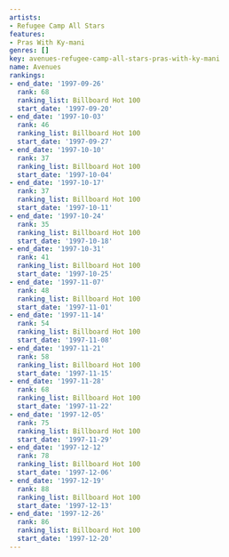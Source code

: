 ```yaml
---
artists:
- Refugee Camp All Stars
features:
- Pras With Ky-mani
genres: []
key: avenues-refugee-camp-all-stars-pras-with-ky-mani
name: Avenues
rankings:
- end_date: '1997-09-26'
  rank: 68
  ranking_list: Billboard Hot 100
  start_date: '1997-09-20'
- end_date: '1997-10-03'
  rank: 46
  ranking_list: Billboard Hot 100
  start_date: '1997-09-27'
- end_date: '1997-10-10'
  rank: 37
  ranking_list: Billboard Hot 100
  start_date: '1997-10-04'
- end_date: '1997-10-17'
  rank: 37
  ranking_list: Billboard Hot 100
  start_date: '1997-10-11'
- end_date: '1997-10-24'
  rank: 35
  ranking_list: Billboard Hot 100
  start_date: '1997-10-18'
- end_date: '1997-10-31'
  rank: 41
  ranking_list: Billboard Hot 100
  start_date: '1997-10-25'
- end_date: '1997-11-07'
  rank: 48
  ranking_list: Billboard Hot 100
  start_date: '1997-11-01'
- end_date: '1997-11-14'
  rank: 54
  ranking_list: Billboard Hot 100
  start_date: '1997-11-08'
- end_date: '1997-11-21'
  rank: 58
  ranking_list: Billboard Hot 100
  start_date: '1997-11-15'
- end_date: '1997-11-28'
  rank: 68
  ranking_list: Billboard Hot 100
  start_date: '1997-11-22'
- end_date: '1997-12-05'
  rank: 75
  ranking_list: Billboard Hot 100
  start_date: '1997-11-29'
- end_date: '1997-12-12'
  rank: 78
  ranking_list: Billboard Hot 100
  start_date: '1997-12-06'
- end_date: '1997-12-19'
  rank: 88
  ranking_list: Billboard Hot 100
  start_date: '1997-12-13'
- end_date: '1997-12-26'
  rank: 86
  ranking_list: Billboard Hot 100
  start_date: '1997-12-20'
---
```


